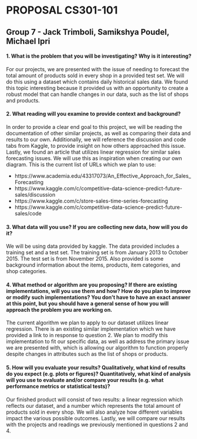 
<h1>PROPOSAL CS301-101</h1>

<h2>Group 7 - Jack Trimboli, Samikshya Poudel, Michael Ipri</h2>

<h4>1. What is the problem that you will be investigating? Why is it interesting?</h4>
<p>
  For our projects, we are presented with the issue of needing to forecast the total amount of products sold in every shop in a provided test set. We will do this using a dataset which contains daily historical sales data. We found this topic interesting because it provided us with an opportunity to create a robust model that can handle changes in our data, such as the list of shops and products. 
</p>
<h4>2. What reading will you examine to provide context and background?</h4>
<p>
 In order to provide a clear end goal to this project, we will be reading the documentation of other similar projects, as well as comparing their data and results to our own. Additionally, we will reference the discussion and code tabs from Kaggle, to provide insight on how others approached this issue. Lastly, we found an article that utilizes linear regression for similar sales forecasting issues. We will use this as inspiration when creating our own diagram. This is the current list of URLs which we plan to use:
  <ul>
    <li>https://www.academia.edu/43317073/An_Effective_Approach_for_Sales_Forecasting</li>
    <li>https://www.kaggle.com/c/competitive-data-science-predict-future-sales/discussion</li>
    <li>https://www.kaggle.com/c/store-sales-time-series-forecasting</li>
    <li>https://www.kaggle.com/c/competitive-data-science-predict-future-sales/code</li>
  </ul>
</p>
<h4>3. What data will you use? If you are collecting new data, how will you do it?</h4>
<p>
   We will be using data provided by kaggle. The data provided includes a training set and a test set. The training set is from January 2013 to October 2015. The test set is from November 2015. Also provided is some background information about the items, products, item categories, and shop categories.
</p>
<h4>4. What method or algorithm are you proposing? If there are existing implementations, will you use them and how? How do you plan to improve or modify such implementations? You don’t have to have an exact answer at this point, but you should have a general sense of how you will approach the problem you are working on.</h4>
<p>
  The current algorithm we plan to apply to our dataset utilizes linear regression. There is an existing similar implementation which we have provided a link to in response to question 2. We plan to modify this implementation to fit our specific data, as well as address the primary issue we are presented with, which is allowing our algorithm to function properly despite changes in attributes such as the list of shops or products.
</p>
<h4>5. How will you evaluate your results? Qualitatively, what kind of results do you expect (e.g. plots or figures)? Quantitatively, what kind of analysis will you use to evaluate and/or compare your results (e.g. what performance metrics or statistical tests)?</h4>
<p>
  Our finished product will consist of two results: a linear regression which reflects our dataset, and a number which represents the total amount of products sold in every shop. We will also analyze how different variables impact the various possible outcomes. Lastly, we will compare our results with the projects and readings we previously mentioned in questions 2 and 4. 
</p>
